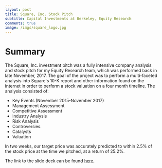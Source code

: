 ```yaml
---
layout: post
title: Square, Inc. Stock Pitch
subtitle: Capital Investments at Berkeley, Equity Research
comments: true
image: /imgs/square_logo.jpg
---
```


# Summary

The Square, Inc. investment pitch was a fully intensive company analysis and stock pitch for my Equity Research team, which was performed back in late November, 2017. The goal of the project was to perform a multi-faceted analysis into Square's 10-K report and other information found on the internet in order to perform a stock valuation on a four month timeline. The analysis consisted of:

* Key Events (November 2015-November 2017)
* Management Assessment
* Competitive Assessment
* Industry Analysis
* Risk Analysis
* Controversies
* Catalysts
* Valuation

In two weeks, our target price was accurately predicted to within 2.5% of the stock price at the time we pitched, at a return of 25.2%. 

The link to the slide deck can be found [here](https://awilde27.github.io/square_deck.pdf).



